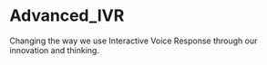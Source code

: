 # Advanced_IVR
Changing the way we use Interactive Voice Response through our innovation and thinking.
